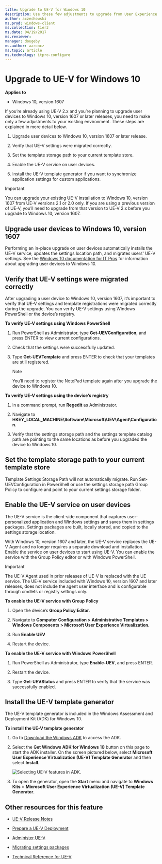 ```yaml
---
title: Upgrade to UE-V for Windows 10
description: Use these few adjustments to upgrade from User Experience Virtualization (UE-V) 2.x to the latest version of UE-V.
author: aczechowski
ms.prod: windows-client
ms.collection: tier3
ms.date: 04/19/2017
ms.reviewer: 
manager: dougeby
ms.author: aaroncz
ms.topic: article
ms.technology: itpro-configure
---
```


# Upgrade to UE-V for Windows 10

**Applies to**
-   Windows 10, version 1607

If you’re already using UE-V 2.x and you’re planning to upgrade user devices to Windows 10, version 1607 or later releases, you need to make only a few adjustments to your existing environment. These steps are explained in more detail below.

1. Upgrade user devices to Windows 10, version 1607 or later release. 

2. Verify that UE-V settings were migrated correctly.

3.  Set the template storage path to your current template store.

4. Enable the UE-V service on user devices.

5. Install the UE-V template generator if you want to synchronize application settings for custom applications.

> [!IMPORTANT]
> You can upgrade your existing UE-V installation to Windows 10, version 1607 from UE-V versions 2.1 or 2.0 only. If you are using a previous version of UE-V, you’ll need to upgrade from that version to UE-V 2.x before you upgrade to Windows 10, version 1607.

## Upgrade user devices to Windows 10, version 1607

Performing an in-place upgrade on user devices automatically installs the UE-V service, updates the settings location path, and migrates users' UE-V settings. See the [Windows 10 documentation for IT Pros](/windows/deployment/) for information about upgrading user devices to Windows 10. 

## Verify that UE-V settings were migrated correctly 

After upgrading a user device to Windows 10, version 1607, it’s important to verify that UE-V settings and template registrations were migrated correctly during the upgrade. You can verify UE-V settings using Windows PowerShell or the device’s registry.

**To verify UE-V settings using Windows PowerShell**

1. Run PowerShell as Administrator, type **Get-UEVConfiguration**, and press ENTER to view current configurations.

2. Check that the settings were successfully updated.

3. Type **Get-UEVTemplate** and press ENTER to check that your templates are still registered.

    > [!NOTE]
    > You’ll need to register the NotePad template again after you upgrade the device to Windows 10. 

**To verify UE-V settings using the device’s registry**

1. In a command prompt, run **Regedit** as Administrator.

2. Navigate to **HKEY_LOCAL_MACHINE\Software\Microsoft\UEV\Agent\Configuration.**

3. Verify that the settings storage path and the settings template catalog path are pointing to the same locations as before you upgraded the device to Windows 10.

## Set the template storage path to your current template store

Template Settings Storage Path will not automatically migrate. Run Set-UEVConfiguration in PowerShell or use the settings storage path Group Policy to configure and point to your current settings storage folder.

## Enable the UE-V service on user devices

The UE-V service is the client-side component that captures user-personalized application and Windows settings and saves them in settings packages. Settings packages are built, locally stored, and copied to the settings storage location. 

With Windows 10, version 1607 and later, the UE-V service replaces the UE-V Agent and no longer requires a separate download and installation. Enable the service on user devices to start using UE-V. You can enable the service with the Group Policy editor or with Windows PowerShell. 

> [!IMPORTANT]
> The UE-V Agent used in prior releases of UE-V is replaced with the UE service. The UE-V service included with Windows 10, version 1607 and later releases, does not include the agent user interface and is configurable through cmdlets or registry settings only.

**To enable the UE-V service with Group Policy**

1. Open the device’s **Group Policy Editor**.

2. Navigate to **Computer Configuration > Administrative Templates > Windows Components > Microsoft User Experience Virtualization**. 

3. Run **Enable UEV**

4. Restart the device.

**To enable the UE-V service with Windows PowerShell**

1. Run PowerShell as Administrator, type **Enable-UEV**, and press ENTER.

2. Restart the device.

3. Type **Get-UEVStatus** and press ENTER to verify that the service was successfully enabled.

## Install the UE-V template generator

The UE-V template generator is included in the Windows Assessment and Deployment Kit (ADK) for Windows 10. 

**To install the UE-V template generator**

1. Go to [Download the Windows ADK](https://developer.microsoft.com/en-us/windows/hardware/windows-assessment-deployment-kit) to access the ADK. 

2. Select the **Get Windows ADK for Windows 10** button on this page to start the ADK installer. On the screen pictured below, select **Microsoft User Experience Virtualization (UE-V) Template Generator** and then select **Install**.

    ![Selecting UE-V features in ADK.](images/uev-adk-select-uev-feature.png)
 
3. To open the generator, open the **Start** menu and navigate to **Windows Kits** > **Microsoft User Experience Virtualization (UE-V) Template Generator**. 





## Other resources for this feature

-   [UE-V Release Notes](uev-release-notes-1607.md)

-   [Prepare a UE-V Deployment](uev-prepare-for-deployment.md)

-   [Administer UE-V](uev-administering-uev.md)

-   [Migrating settings packages](uev-migrating-settings-packages.md)

-   [Technical Reference for UE-V](uev-technical-reference.md)
